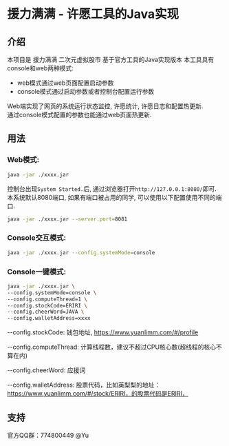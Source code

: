 # 援力满满 - 许愿工具的Java实现
## 介绍
本项目是 援力满满 二次元虚拟股市 基于官方工具的Java实现版本
本工具具有console和web两种模式:
* web模式通过web页面配置启动参数
* console模式通过启动参数或者控制台配置运行参数

Web端实现了网页的系统运行状态监控, 许愿统计, 许愿日志和配置热更新.  
通过console模式配置的参数也能通过web页面热更新.

## 用法

### Web模式:
```bash
java -jar ./xxxx.jar
```
控制台出现``System Started.``后, 通过浏览器打开``http://127.0.0.1:8080/``即可.  
本系统默认8080端口, 如果有端口被占用的同学, 可以使用以下配置使用不同的端口.
```bash
java -jar ./xxxx.jar --server.port=8081
```

### Console交互模式:
```bash
java -jar ./xxxx.jar --config.systemMode=console
```

### Console一键模式:
```bash
java -jar ./xxxx.jar \
--config.systemMode=console \
--config.computeThread=1 \
--config.stockCode=ERIRI \
--config.cheerWord=JAVA \
--config.walletAddress=xxxx
```

--config.stockCode: 钱包地址, https://www.yuanlimm.com/#/profile

--config.computeThread: 计算线程数，建议不超过CPU核心数(超线程的核心不算在内)

--config.cheerWord: 应援词

--config.walletAddress: 股票代码，比如英梨梨的地址：https://www.yuanlimm.com/#/stock/ERIRI，的股票代码是ERIRI，

## 支持

官方QQ群：774800449  @Yu